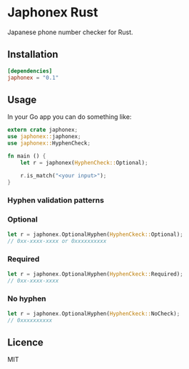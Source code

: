 # Japhonex Rust

Japanese phone number checker for Rust.

## Installation
```toml
[dependencies]
japhonex = "0.1"
```

## Usage
In your Go app you can do something like:
```rust
extern crate japhonex;
use japhonex::japhonex;
use japhonex::HyphenCheck;

fn main () {
    let r = japhonex(HyphenCheck::Optional);

    r.is_match("<your input>");
}
```

### Hyphen validation patterns
### Optional
```rust
let r = japhonex.OptionalHyphen(HyphenCkeck::Optional);
// 0xx-xxxx-xxxx or 0xxxxxxxxxx
```
### Required
```rust
let r = japhonex.OptionalHyphen(HyphenCkeck::Required);
// 0xx-xxxx-xxxx
```
### No hyphen
```rust
let r = japhonex.OptionalHyphen(HyphenCkeck::NoCheck);
// 0xxxxxxxxxx
```

## Licence
MIT